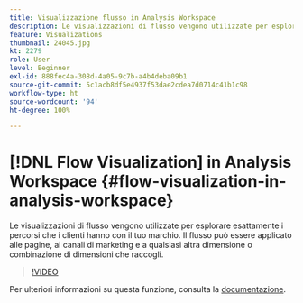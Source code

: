 ```yaml
---
title: Visualizzazione flusso in Analysis Workspace
description: Le visualizzazioni di flusso vengono utilizzate per esplorare esattamente i percorsi che i clienti hanno con il tuo marchio. Il flusso può essere applicato alle pagine, ai canali di marketing e a qualsiasi altra dimensione o combinazione di dimensioni che raccogli.
feature: Visualizations
thumbnail: 24045.jpg
kt: 2279
role: User
level: Beginner
exl-id: 888fec4a-308d-4a05-9c7b-a4b4deba09b1
source-git-commit: 5c1acb8df5e4937f53dae2cdea7d0714c41b1c98
workflow-type: ht
source-wordcount: '94'
ht-degree: 100%

---
```


# [!DNL Flow Visualization] in Analysis Workspace {#flow-visualization-in-analysis-workspace}

Le visualizzazioni di flusso vengono utilizzate per esplorare esattamente i percorsi che i clienti hanno con il tuo marchio. Il flusso può essere applicato alle pagine, ai canali di marketing e a qualsiasi altra dimensione o combinazione di dimensioni che raccogli.

>[!VIDEO](https://video.tv.adobe.com/v/24045/?quality=12&learn=on)

Per ulteriori informazioni su questa funzione, consulta la [documentazione](https://experienceleague.adobe.com/docs/analytics/analyze/analysis-workspace/visualizations/flow/flow.html?lang=it).

